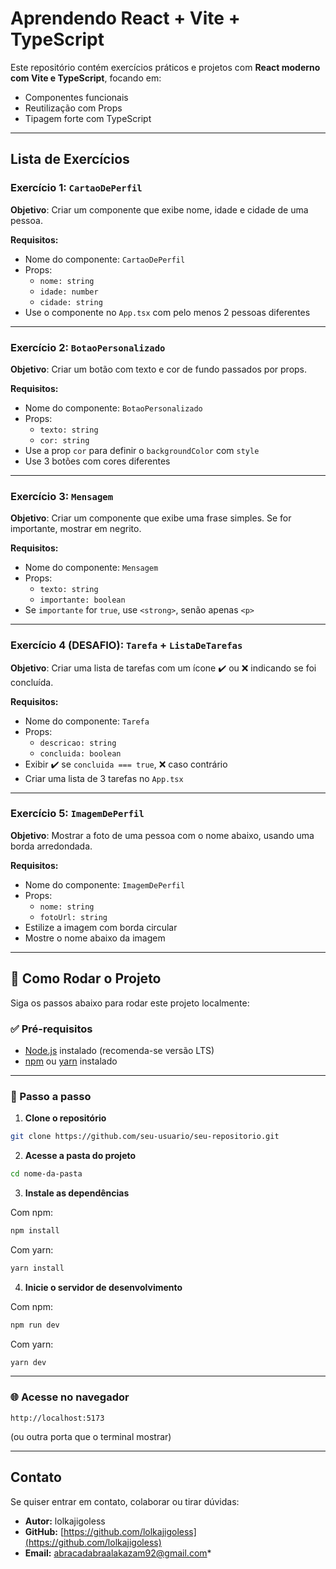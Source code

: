 # Aprendendo React + Vite + TypeScript

Este repositório contém exercícios práticos e projetos com **React moderno com Vite e TypeScript**, focando em:

- Componentes funcionais
- Reutilização com Props
- Tipagem forte com TypeScript

---

## Lista de Exercícios

### Exercício 1: `CartaoDePerfil`

**Objetivo**: Criar um componente que exibe nome, idade e cidade de uma pessoa.

**Requisitos:**
- Nome do componente: `CartaoDePerfil`
- Props:
  - `nome: string`
  - `idade: number`
  - `cidade: string`
- Use o componente no `App.tsx` com pelo menos 2 pessoas diferentes

---

### Exercício 2: `BotaoPersonalizado`

**Objetivo**: Criar um botão com texto e cor de fundo passados por props.

**Requisitos:**
- Nome do componente: `BotaoPersonalizado`
- Props:
  - `texto: string`
  - `cor: string`
- Use a prop `cor` para definir o `backgroundColor` com `style`
- Use 3 botões com cores diferentes

---

### Exercício 3: `Mensagem`

**Objetivo**: Criar um componente que exibe uma frase simples. Se for importante, mostrar em negrito.

**Requisitos:**
- Nome do componente: `Mensagem`
- Props:
  - `texto: string`
  - `importante: boolean`
- Se `importante` for `true`, use `<strong>`, senão apenas `<p>`

---

### Exercício 4 (DESAFIO): `Tarefa` + `ListaDeTarefas`

**Objetivo**: Criar uma lista de tarefas com um ícone ✔️ ou ❌ indicando se foi concluída.

**Requisitos:**
- Nome do componente: `Tarefa`
- Props:
  - `descricao: string`
  - `concluida: boolean`
- Exibir ✔️ se `concluida === true`, ❌ caso contrário
- Criar uma lista de 3 tarefas no `App.tsx`

---

### Exercício 5: `ImagemDePerfil`

**Objetivo**: Mostrar a foto de uma pessoa com o nome abaixo, usando uma borda arredondada.

**Requisitos:**
- Nome do componente: `ImagemDePerfil`
- Props:
  - `nome: string`
  - `fotoUrl: string`
- Estilize a imagem com borda circular
- Mostre o nome abaixo da imagem

---

## 🚀 Como Rodar o Projeto

Siga os passos abaixo para rodar este projeto localmente:

### ✅ Pré-requisitos

- [Node.js](https://nodejs.org/) instalado (recomenda-se versão LTS)
- [npm](https://www.npmjs.com/) ou [yarn](https://yarnpkg.com/) instalado

---

### 🔧 Passo a passo

1. **Clone o repositório**

```bash
git clone https://github.com/seu-usuario/seu-repositorio.git
```

2. **Acesse a pasta do projeto**

```bash
cd nome-da-pasta
```

3. **Instale as dependências**

Com npm:

```bash
npm install
```

Com yarn:

```bash
yarn install
```

4. **Inicie o servidor de desenvolvimento**

Com npm:

```bash
npm run dev
```

Com yarn:

```bash
yarn dev
```

---

### 🌐 Acesse no navegador

```
http://localhost:5173
```

(ou outra porta que o terminal mostrar)

---

## Contato

Se quiser entrar em contato, colaborar ou tirar dúvidas:

- **Autor:** lolkajigoless  
- **GitHub:** [https://github.com/lolkajigoless](https://github.com/lolkajigoless)   
- **Email:** abracadabraalakazam92@gmail.com*  

